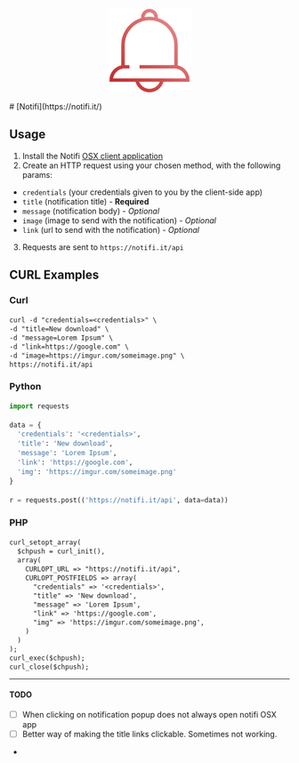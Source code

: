 <p align="center"><img height="150px" src="https://github.com/maxisme/notifi/blob/master/bell.png"></p>
# [Notifi](https://notifi.it/)

## Usage
1. Install the Notifi [OSX client application](https://notifi.it/download)
2. Create an HTTP request using your chosen method, with the following params:
- `credentials` (your credentials given to you by the client-side app)
- `title` (notification title) - **Required**
- `message` (notification body) - _Optional_
- `image` (image to send with the notification) - _Optional_
- `link` (url to send with the notification) - _Optional_
3. Requests are sent to `https://notifi.it/api`

## CURL Examples

### Curl
```
curl -d "credentials=<credentials>" \
-d "title=New download" \
-d "message=Lorem Ipsum" \
-d "link=https://google.com" \
-d "image=https://imgur.com/someimage.png" \
https://notifi.it/api
```

### Python
```python
import requests

data = {
  'credentials': '<credentials>',
  'title': 'New download',
  'message': 'Lorem Ipsum',
  'link': 'https://google.com',
  'img': 'https://imgur.com/someimage.png'
}

r = requests.post(('https://notifi.it/api', data=data))
```

### PHP
```
curl_setopt_array(
  $chpush = curl_init(),
  array(
    CURLOPT_URL => "https://notifi.it/api",
    CURLOPT_POSTFIELDS => array(
      "credentials" => '<credentials>',
      "title" => 'New download',
      "message" => 'Lorem Ipsum',
      "link" => 'https://google.com',
      "img" => 'https://imgur.com/someimage.png',
    )
  )
);
curl_exec($chpush);
curl_close($chpush);
```

____

#### TODO


- [ ] When clicking on notification popup does not always open notifi OSX app
- [ ] Better way of making the title links clickable. Sometimes not working.

-
